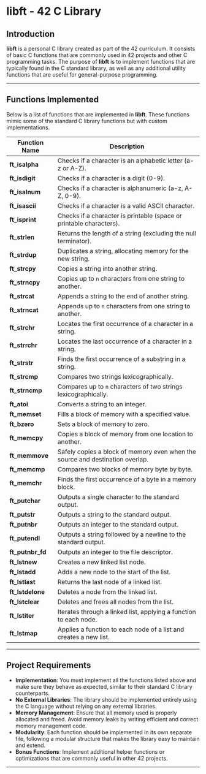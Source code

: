# libft - 42 C Library

## Introduction

**libft** is a personal C library created as part of the 42 curriculum. It consists of basic C functions that are commonly used in 42 projects and other C programming tasks. The purpose of **libft** is to implement functions that are typically found in the C standard library, as well as any additional utility functions that are useful for general-purpose programming.

---

## Functions Implemented

Below is a list of functions that are implemented in **libft**. These functions mimic some of the standard C library functions but with custom implementations.

| Function Name       | Description                                                           |
|---------------------|-----------------------------------------------------------------------|
| **ft_isalpha**       | Checks if a character is an alphabetic letter (a-z or A-Z).           |
| **ft_isdigit**       | Checks if a character is a digit (0-9).                               |
| **ft_isalnum**       | Checks if a character is alphanumeric (a-z, A-Z, 0-9).                 |
| **ft_isascii**       | Checks if a character is a valid ASCII character.                     |
| **ft_isprint**       | Checks if a character is printable (space or printable characters).    |
| **ft_strlen**        | Returns the length of a string (excluding the null terminator).        |
| **ft_strdup**        | Duplicates a string, allocating memory for the new string.             |
| **ft_strcpy**        | Copies a string into another string.                                  |
| **ft_strncpy**       | Copies up to `n` characters from one string to another.               |
| **ft_strcat**        | Appends a string to the end of another string.                         |
| **ft_strncat**       | Appends up to `n` characters from one string to another.              |
| **ft_strchr**        | Locates the first occurrence of a character in a string.              |
| **ft_strrchr**       | Locates the last occurrence of a character in a string.               |
| **ft_strstr**        | Finds the first occurrence of a substring in a string.                |
| **ft_strcmp**        | Compares two strings lexicographically.                               |
| **ft_strncmp**       | Compares up to `n` characters of two strings lexicographically.       |
| **ft_atoi**          | Converts a string to an integer.                                      |
| **ft_memset**        | Fills a block of memory with a specified value.                       |
| **ft_bzero**         | Sets a block of memory to zero.                                       |
| **ft_memcpy**        | Copies a block of memory from one location to another.                |
| **ft_memmove**       | Safely copies a block of memory even when the source and destination overlap. |
| **ft_memcmp**        | Compares two blocks of memory byte by byte.                           |
| **ft_memchr**        | Finds the first occurrence of a byte in a memory block.               |
| **ft_putchar**       | Outputs a single character to the standard output.                    |
| **ft_putstr**        | Outputs a string to the standard output.                              |
| **ft_putnbr**        | Outputs an integer to the standard output.                            |
| **ft_putendl**       | Outputs a string followed by a newline to the standard output.        |
| **ft_putnbr_fd**     | Outputs an integer to the file descriptor.                            |
| **ft_lstnew**        | Creates a new linked list node.                                       |
| **ft_lstadd**        | Adds a new node to the start of the list.                             |
| **ft_lstlast**       | Returns the last node of a linked list.                               |
| **ft_lstdelone**     | Deletes a node from the linked list.                                  |
| **ft_lstclear**      | Deletes and frees all nodes from the list.                            |
| **ft_lstiter**       | Iterates through a linked list, applying a function to each node.     |
| **ft_lstmap**        | Applies a function to each node of a list and creates a new list.     |

---

## Project Requirements

- **Implementation**: You must implement all the functions listed above and make sure they behave as expected, similar to their standard C library counterparts.
- **No External Libraries**: The library should be implemented entirely using the C language without relying on any external libraries.
- **Memory Management**: Ensure that all memory used is properly allocated and freed. Avoid memory leaks by writing efficient and correct memory management code.
- **Modularity**: Each function should be implemented in its own separate file, following a modular structure that makes the library easy to maintain and extend.
- **Bonus Functions**: Implement additional helper functions or optimizations that are commonly useful in other 42 projects.

---

